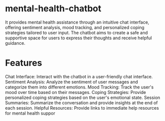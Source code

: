 # mental-health-chatbot
It provides mental health assistance through an intuitive chat interface, offering sentiment analysis, mood tracking, and personalized coping strategies tailored to user input. The chatbot aims to create a safe and supportive space for users to express their thoughts and receive helpful guidance.

# Features
Chat Interface: Interact with the chatbot in a user-friendly chat interface.
Sentiment Analysis: Analyze the sentiment of user messages and categorize them into different emotions.
Mood Tracking: Track the user's mood over time based on their messages.
Coping Strategies: Provide personalized coping strategies based on the user's emotional state.
Session Summaries: Summarize the conversation and provide insights at the end of each session.
Helpful Resources: Provide links to immediate help resources for mental health suppor
